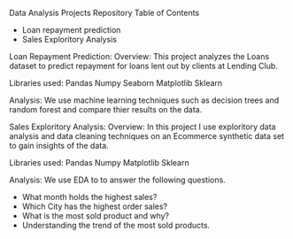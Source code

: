 Data Analysis Projects Repository
Table of Contents
- Loan repayment prediction
- Sales Exploritory Analysis

Loan Repayment Prediction:
Overview: 
This project analyzes the Loans dataset to predict repayment for loans lent out by clients at Lending Club.

Libraries used: 
Pandas 
Numpy
Seaborn
Matplotlib
Sklearn

Analysis: 
We use machine learning techniques such as decision trees and random forest and compare thier results on the data. 


Sales Exploritory Analysis: 
Overview: 
In this project I use exploritory data analysis and data cleaning techniques on an Ecommerce synthetic data set to gain insights of the data. 

Libraries used: 
Pandas 
Numpy
Matplotlib
Sklearn

Analysis: 
We use EDA to to answer the following questions.
  - What month holds the highest sales? 
  - Which City has the highest order sales? 
  - What is the most sold product and why?
  - Understanding the trend of the most sold products. 
